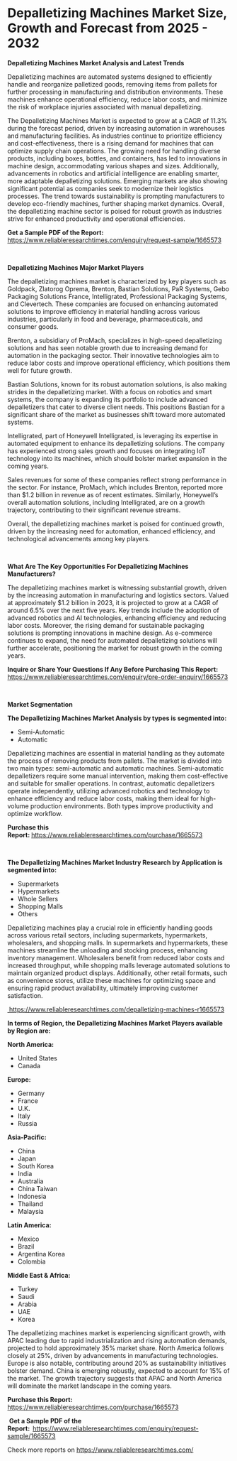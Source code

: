 <p><h1>Depalletizing Machines Market Size, Growth and Forecast from 2025 - 2032</h1></p><p><strong>Depalletizing Machines Market Analysis and Latest Trends</strong></p>
<p><p>Depalletizing machines are automated systems designed to efficiently handle and reorganize palletized goods, removing items from pallets for further processing in manufacturing and distribution environments. These machines enhance operational efficiency, reduce labor costs, and minimize the risk of workplace injuries associated with manual depalletizing.</p><p>The Depalletizing Machines Market is expected to grow at a CAGR of 11.3% during the forecast period, driven by increasing automation in warehouses and manufacturing facilities. As industries continue to prioritize efficiency and cost-effectiveness, there is a rising demand for machines that can optimize supply chain operations. The growing need for handling diverse products, including boxes, bottles, and containers, has led to innovations in machine design, accommodating various shapes and sizes. Additionally, advancements in robotics and artificial intelligence are enabling smarter, more adaptable depalletizing solutions. Emerging markets are also showing significant potential as companies seek to modernize their logistics processes. The trend towards sustainability is prompting manufacturers to develop eco-friendly machines, further shaping market dynamics. Overall, the depalletizing machine sector is poised for robust growth as industries strive for enhanced productivity and operational efficiencies.</p></p>
<p><strong>Get a Sample PDF of the Report:&nbsp;</strong> <a href="https://www.reliableresearchtimes.com/enquiry/request-sample/1665573?utm_campaign=3260&utm_medium=2&utm_source=Github&utm_content=ia&utm_term=11042025&utm_id=depalletizing-machines">https://www.reliableresearchtimes.com/enquiry/request-sample/1665573</a></p>
<p>&nbsp;</p>
<p><strong>Depalletizing Machines Major Market Players</strong></p>
<p><p>The depalletizing machines market is characterized by key players such as Goldpack, Zlatorog Oprema, Brenton, Bastian Solutions, PaR Systems, Gebo Packaging Solutions France, Intelligrated, Professional Packaging Systems, and Clevertech. These companies are focused on enhancing automated solutions to improve efficiency in material handling across various industries, particularly in food and beverage, pharmaceuticals, and consumer goods.</p><p>Brenton, a subsidiary of ProMach, specializes in high-speed depalletizing solutions and has seen notable growth due to increasing demand for automation in the packaging sector. Their innovative technologies aim to reduce labor costs and improve operational efficiency, which positions them well for future growth.</p><p>Bastian Solutions, known for its robust automation solutions, is also making strides in the depalletizing market. With a focus on robotics and smart systems, the company is expanding its portfolio to include advanced depalletizers that cater to diverse client needs. This positions Bastian for a significant share of the market as businesses shift toward more automated systems.</p><p>Intelligrated, part of Honeywell Intelligrated, is leveraging its expertise in automated equipment to enhance its depalletizing solutions. The company has experienced strong sales growth and focuses on integrating IoT technology into its machines, which should bolster market expansion in the coming years.</p><p>Sales revenues for some of these companies reflect strong performance in the sector. For instance, ProMach, which includes Brenton, reported more than $1.2 billion in revenue as of recent estimates. Similarly, Honeywell’s overall automation solutions, including Intelligrated, are on a growth trajectory, contributing to their significant revenue streams.</p><p>Overall, the depalletizing machines market is poised for continued growth, driven by the increasing need for automation, enhanced efficiency, and technological advancements among key players.</p></p>
<p>&nbsp;</p>
<p><strong>What Are The Key Opportunities For Depalletizing Machines Manufacturers?</strong></p>
<p><p>The depalletizing machines market is witnessing substantial growth, driven by the increasing automation in manufacturing and logistics sectors. Valued at approximately $1.2 billion in 2023, it is projected to grow at a CAGR of around 6.5% over the next five years. Key trends include the adoption of advanced robotics and AI technologies, enhancing efficiency and reducing labor costs. Moreover, the rising demand for sustainable packaging solutions is prompting innovations in machine design. As e-commerce continues to expand, the need for automated depalletizing solutions will further accelerate, positioning the market for robust growth in the coming years.</p></p>
<p><strong>Inquire or Share Your Questions If Any Before Purchasing This Report:</strong> <a href="https://www.reliableresearchtimes.com/enquiry/pre-order-enquiry/1665573?utm_campaign=3260&utm_medium=2&utm_source=Github&utm_content=ia&utm_term=11042025&utm_id=depalletizing-machines">https://www.reliableresearchtimes.com/enquiry/pre-order-enquiry/1665573</a></p>
<p>&nbsp;</p>
<p><strong>Market Segmentation</strong></p>
<p><strong>The Depalletizing Machines Market Analysis by types is segmented into:</strong></p>
<p><ul><li>Semi-Automatic</li><li>Automatic</li></ul></p>
<p><p>Depalletizing machines are essential in material handling as they automate the process of removing products from pallets. The market is divided into two main types: semi-automatic and automatic machines. Semi-automatic depalletizers require some manual intervention, making them cost-effective and suitable for smaller operations. In contrast, automatic depalletizers operate independently, utilizing advanced robotics and technology to enhance efficiency and reduce labor costs, making them ideal for high-volume production environments. Both types improve productivity and optimize workflow.</p></p>
<p><strong>Purchase this Report:&nbsp;</strong><a href="https://www.reliableresearchtimes.com/purchase/1665573?utm_campaign=3260&utm_medium=2&utm_source=Github&utm_content=ia&utm_term=11042025&utm_id=depalletizing-machines">https://www.reliableresearchtimes.com/purchase/1665573</a></p>
<p>&nbsp;</p>
<p><strong>The Depalletizing Machines Market Industry Research by Application is segmented into:</strong></p>
<p><ul><li>Supermarkets</li><li>Hypermarkets</li><li>Whole Sellers</li><li>Shopping Malls</li><li>Others</li></ul></p>
<p><p>Depalletizing machines play a crucial role in efficiently handling goods across various retail sectors, including supermarkets, hypermarkets, wholesalers, and shopping malls. In supermarkets and hypermarkets, these machines streamline the unloading and stocking process, enhancing inventory management. Wholesalers benefit from reduced labor costs and increased throughput, while shopping malls leverage automated solutions to maintain organized product displays. Additionally, other retail formats, such as convenience stores, utilize these machines for optimizing space and ensuring rapid product availability, ultimately improving customer satisfaction.</p></p>
<p><a href="https://www.reliableresearchtimes.com/depalletizing-machines-r1665573?utm_campaign=3260&utm_medium=2&utm_source=Github&utm_content=ia&utm_term=11042025&utm_id=depalletizing-machines">&nbsp;https://www.reliableresearchtimes.com/depalletizing-machines-r1665573</a></p>
<p><strong>In terms of Region, the Depalletizing Machines Market Players available by Region are:</strong></p>
<p>
    <p> <strong> North America: </strong>
        <ul>
            <li>United States</li>
            <li>Canada</li>
        </ul>
        </p> 
    <p> <strong> Europe: </strong>
        <ul>
            <li>Germany</li>
            <li>France</li>
            <li>U.K.</li>
            <li>Italy</li>
            <li>Russia</li>
        </ul>
        </p> 
    <p> <strong> Asia-Pacific: </strong>
        <ul>
            <li>China</li>
            <li>Japan</li>
            <li>South Korea</li>
            <li>India</li>
            <li>Australia</li>
            <li>China Taiwan</li>
            <li>Indonesia</li>
            <li>Thailand</li>
            <li>Malaysia</li>
        </ul>
        </p> 
    <p> <strong> Latin America: </strong>
        <ul>
            <li>Mexico</li>
            <li>Brazil</li>
            <li>Argentina Korea</li>
            <li>Colombia</li>
        </ul>
        </p> 
    <p> <strong> Middle East & Africa: </strong>
        <ul>
            <li>Turkey</li>
            <li>Saudi</li>
            <li>Arabia</li>
            <li>UAE</li>
            <li>Korea</li>
        </ul>
    </p>
    </p>
<p><p>The depalletizing machines market is experiencing significant growth, with APAC leading due to rapid industrialization and rising automation demands, projected to hold approximately 35% market share. North America follows closely at 25%, driven by advancements in manufacturing technologies. Europe is also notable, contributing around 20% as sustainability initiatives bolster demand. China is emerging robustly, expected to account for 15% of the market. The growth trajectory suggests that APAC and North America will dominate the market landscape in the coming years.</p></p>
<p><strong>Purchase this Report: </strong><a href="https://www.reliableresearchtimes.com/purchase/1665573?utm_campaign=3260&utm_medium=2&utm_source=Github&utm_content=ia&utm_term=11042025&utm_id=depalletizing-machines">https://www.reliableresearchtimes.com/purchase/1665573</a></p>
<p>&nbsp;<strong>Get a Sample PDF of the Report:&nbsp;&nbsp;</strong><a href="https://www.reliableresearchtimes.com/enquiry/request-sample/1665573?utm_campaign=3260&utm_medium=2&utm_source=Github&utm_content=ia&utm_term=11042025&utm_id=depalletizing-machines">https://www.reliableresearchtimes.com/enquiry/request-sample/1665573</a></p>
<p><strong></strong></p>
<p>Check more reports on <a href="https://www.reliableresearchtimes.com/?utm_campaign=3260&utm_medium=2&utm_source=Github&utm_content=ia&utm_term=11042025&utm_id=depalletizing-machines">https://www.reliableresearchtimes.com/</a></p>